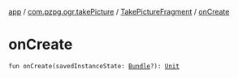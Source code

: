 [app](../../index.md) / [com.pzpg.ogr.takePicture](../index.md) / [TakePictureFragment](index.md) / [onCreate](./on-create.md)

# onCreate

`fun onCreate(savedInstanceState: `[`Bundle`](https://developer.android.com/reference/android/os/Bundle.html)`?): `[`Unit`](https://kotlinlang.org/api/latest/jvm/stdlib/kotlin/-unit/index.html)